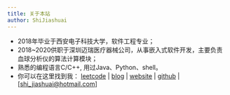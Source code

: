 ```yaml
---
title: 关于本站
author: ShiJiashuai
---
```


- 2018年毕业于西安电子科技大学，软件工程专业；
- 2018~2020供职于深圳迈瑞医疗器械公司，从事嵌入式软件开发，主要负责血球分析仪的算法计算模块；
- 熟悉的编程语言C/C++, 用过Java、Python、shell。
- 你可以在这里找到我：
[leetcode][1] | [blog][2] | [website][3] | [github][4] | [shi_jiashuai@hotmail.com]

[1]:https://leetcode-cn.com/u/shijiashuai/
[2]:http://shijiashuai.gitee.io/
[3]:https://shijiashuai.netlify.app/
[4]:https://github.com/jiashuaishi